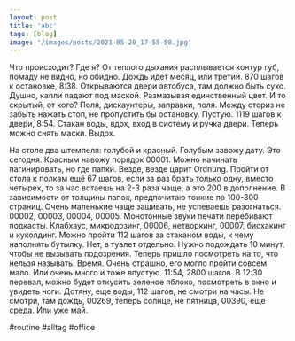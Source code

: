```yaml
---
layout: post
title: 'abc'
tags: [blog]
image: '/images/posts/2021-05-20_17-55-50.jpg'
---
```



Что происходит? Где я? От теплого дыхания расплывается контур губ, помаду не видно, но обидно. Дождь идет месяц, или третий. 870 шагов к остановке, 8:38. Открываются двери автобуса, там должно быть сухо. Душно, капли падают под маской. Размазывая единственный цвет. И то скрытый, от кого? Поля, дискаунтеры, заправки, поля. Между сториз не забыть нажать стоп, не пропустить бы остановку. Пустую. 1119 шагов к двери, 8:54. Стакан воды, вдох, вход в систему и ручка двери. Теперь можно снять маски. Выдох. 

На столе два штемпеля: голубой и красный. Голубым завожу дату. Это сегодня. Красным навожу порядок 00001. Можно начинать пагинировать, но где папки. Везде, везде царит Ordnung. Пройти от стола к полкам ещё 67 шагов, если за раз брать только одну, вместо четырех, то за час встаешь на 2-3 раза чаще, а это 200 в дополнение. В зависимости от толщины папок, предпочитаю тонкие по 100-300 страниц. Очень маленькие чаще зашивать, не успеваешь разогнаться. 00002, 00003, 00004, 00005. Монотонные звуки печати перебивают подкасты. Клабхаус, микродозинг, 00006, нетворкинг, 00007, биохакинг и куколдинг. Можно пройти 112 шагов за стаканом воды, к чему наполнять бутылку. Нет, в туалет отдельно. Нужно подождать 10 минут, чтобы не вызывать подозрения. Теперь пришло посмотреть на то, что нельзя называть. Время. Очень страшно, его могло пройти совсем мало. Или очень много и тоже впустую. 11:54, 2800 шагов. В 12:30 перевал, можно будет откусить зеленое яблоко, посмотреть в окно и увидеть ноги. Дотяну, еще воды, 112 шагов, не смотри на часы. Не смотри, там дождь, 00269, теперь солнце, не пятница, 00390, еще среда. Или уже май.

#routine #alltag #office
